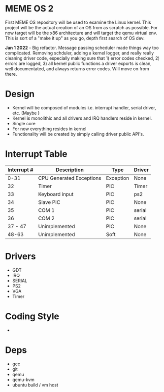 # MEME OS 2
First MEME OS repository will be used to examine the Linux kernel. This project
will be the actual creation of an OS from as scratch as possible. For now
target will be the x86 architecture and will target the qemu virtual env.
This is sort of a "make it up" as you go, depth first search of OS dev.

**Jan 1 2022** - Big refactor. Message passing scheduler made things way too
complicated. Removing schduler, adding a kernel logger, and really really
cleaning driver code, especially making sure that 1) error codes checked, 2) 
errors are logged, 3) all kernel public functions a driver exports is clean,
well documentated, and always returns error codes. Will move on from there.

# Design
- Kernel will be composed of modules i.e. interrupt handler, serial driver,
  etc. (Maybe )
- Kernel is monolithic and all drivers and IRQ handlers reside in kernel.
- Single core
- For now everything resides in kernel
- Functionality will be created by simply calling driver public API's.

# Interrupt Table

| Interrupt #      | Description                    | Type        | Driver |
| -----------      | -----------                    | ----------- | ----------- |
| 0-31             | CPU Generated Exceptions       | Exception   | None  |
| 32               | Timer                          | PIC         | Timer |
| 33               | Keyboard input                 | PIC         | ps2   |
| 34               | Slave PIC                      | PIC         | None  |
| 35               | COM 1                          | PIC         | serial |
| 36               | COM 2                          | PIC         | serial |
| 37 - 47          | Unimplemented                  | PIC         | None   |
| 48-63            | Unimplemented                  | Soft        | None   |

# Drivers
- GDT
- IRQ
- SERIAL
- PS2
- VGA
- Timer

# Coding Style
- 

# Deps
- gcc
- git
- qemu
- qemu-kvm
- ubuntu build / vm host